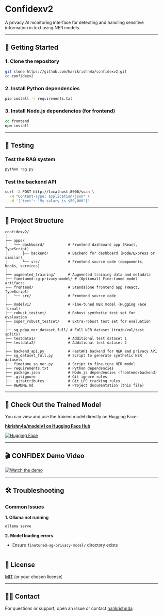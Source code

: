 # Confidexv2

A privacy AI monitoring interface for detecting and handling sensitive information in text using NER models.

---

## 🚀 Getting Started

### 1. Clone the repository
```bash
git clone https://github.com/harikrishn4a/confidexv2.git
cd confidexv2
```

### 2. Install Python dependencies
```bash
pip install -r requirements.txt
```

### 3. Install Node.js dependencies (for frontend)
```bash
cd frontend
npm install
```

---

## 🧪 Testing

### Test the RAG system
```bash
python rag.py
```

### Test the backend API
```bash
curl -X POST http://localhost:8000/scan \
  -H "Content-Type: application/json" \
  -d '{"text": "My salary is $50,000"}'
```

---

## 📁 Project Structure

```
confidexv2/
│
├── apps/
│   └── dashboard/           # Frontend dashboard app (React, TypeScript)
│       ├── backend/         # Backend for dashboard (Node/Express or similar)
│       └── src/             # Frontend source code (components, hooks, services)
│
├── augmented_training/      # Augmented training data and metadata
├── finetuned-sg-privacy-model/ # (Optional) Fine-tuned model artifacts
├── frontend/                # Standalone frontend app (React, TypeScript)
│   └── src/                 # Frontend source code
│
├── modelv1/                 # Fine-tuned NER model (Hugging Face format)
├── robust_testset/          # Robust synthetic test set for evaluation
├── super_robust_testset/    # Extra-robust test set for evaluation
│
├── sg_pdpa_ner_dataset_full/ # Full NER dataset (train/val/test splits)
├── testdata1/               # Additional test dataset 1
├── testdata2/               # Additional test dataset 2
│
├── backend_api.py           # FastAPI backend for NER and privacy API
├── sg_dataset_full.py       # Script to generate synthetic NER datasets
├── finetune_sg_ner.py       # Script to fine-tune NER model
├── requirements.txt         # Python dependencies
├── package.json             # Node.js dependencies (frontend/backend)
├── .gitignore               # Git ignore rules
├── .gitattributes           # Git LFS tracking rules
└── README.md                # Project documentation (this file)
```

---

## 🤗 Check Out the Trained Model

You can view and use the trained model directly on Hugging Face:

[**hkrishn4a/modelv1 on Hugging Face Hub**](https://huggingface.co/hkrishn4a/modelv1)

[![Hugging Face](https://img.shields.io/badge/HuggingFace-modelv1-yellow?logo=huggingface)](https://huggingface.co/hkrishn4a/modelv1)

---

## 🎬 CONFIDEX Demo Video

[![Watch the demo](https://img.youtube.com/vi/PCxaYwXkVMU/hqdefault.jpg)](https://youtu.be/PCxaYwXkVMU)

---

## 🛠️ Troubleshooting

### Common Issues

**1. Ollama not running**
```bash
ollama serve
```

**2. Model loading errors**
- Ensure `finetuned-sg-privacy-model/` directory exists

---

## 📄 License

[MIT](LICENSE) (or your chosen license)

---

## 🙋‍♂️ Contact

For questions or support, open an issue or contact [harikrishn4a](https://github.com/harikrishn4a).
